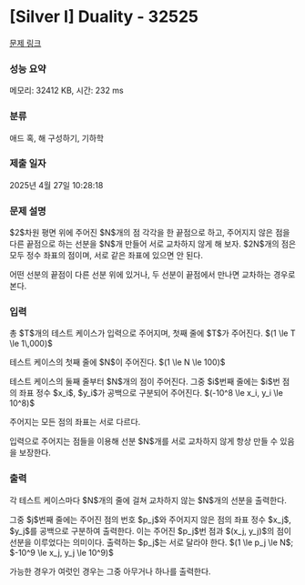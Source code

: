 # [Silver I] Duality - 32525 

[문제 링크](https://www.acmicpc.net/problem/32525) 

### 성능 요약

메모리: 32412 KB, 시간: 232 ms

### 분류

애드 혹, 해 구성하기, 기하학

### 제출 일자

2025년 4월 27일 10:28:18

### 문제 설명

<p>$2$차원 평면 위에 주어진 $N$개의 점 각각을 한 끝점으로 하고, 주어지지 않은 점을 다른 끝점으로 하는 선분을 $N$개 만들어 서로 교차하지 않게 해 보자. $2N$개의 점은 모두 정수 좌표의 점이며, 서로 같은 좌표에 있으면 안 된다.</p>

<p>어떤 선분의 끝점이 다른 선분 위에 있거나, 두 선분이 끝점에서 만나면 교차하는 경우로 본다.</p>

### 입력 

 <p>총 $T$개의 테스트 케이스가 입력으로 주어지며, 첫째 줄에 $T$가 주어진다. $(1 \le T \le 1\,000)$</p>

<p>테스트 케이스의 첫째 줄에 $N$이 주어진다. $(1 \le N \le 100)$</p>

<p>테스트 케이스의 둘째 줄부터 $N$개의 점이 주어진다. 그중 $i$번째 줄에는 $i$번 점의 좌표 정수 $x_i$, $y_i$가 공백으로 구분되어 주어진다. $(-10^8 \le x_i, y_i \le 10^8)$</p>

<p>주어지는 모든 점의 좌표는 서로 다르다.</p>

<p>입력으로 주어지는 점들을 이용해 선분 $N$개를 서로 교차하지 않게 항상 만들 수 있음을 보장한다.</p>

### 출력 

 <p>각 테스트 케이스마다 $N$개의 줄에 걸쳐 교차하지 않는 $N$개의 선분을 출력한다.</p>

<p>그중 $j$번째 줄에는 주어진 점의 번호 $p_j$와 주어지지 않은 점의 좌표 정수 $x_j$, $y_j$를 공백으로 구분하여 출력한다. 이는 주어진 $p_j$번 점과 $(x_j, y_j)$의 점이 선분을 이루었다는 의미이다. 출력하는 $p_j$는 서로 달라야 한다. $(1 \le p_j \le N$; $-10^9 \le x_j, y_j \le 10^9)$</p>

<p>가능한 경우가 여럿인 경우는 그중 아무거나 하나를 출력한다.</p>

